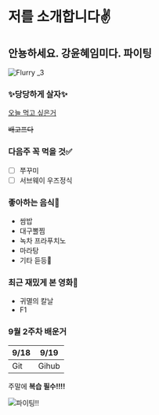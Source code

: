 # 저를 소개합니다✌️

## 안뇽하세요. 강윤혜임미다. 파이팅
![Flurry _3](https://github.com/user-attachments/assets/407ad2f7-47ed-48ef-bcf4-3f1b8ab7bad2)
### ✨당당하게 살자✨

[오늘 먹고 싶은거](https://www.yupdduk.com/)

~~배고프다~~

### 다음주 꼭 먹을 것✅
- [ ] 쭈꾸미
- [ ] 서브웨이 우즈정식

### 좋아하는 음식🥘
- 쌈밥
- 대구뽈찜
- 녹차 프라푸치노
- 마라탕
- 기타 듣등🎸
  
### 최근 재밌게 본 영화🍿
- 귀멸의 칼날
- F1

### 9월 2주차 배운거

| 9/18 | 9/19 |
|------|------|
|  Git | Gihub|

주말에 **복습 필수!!!!**

![파이팅!!](https://github.com/user-attachments/assets/3e67c3ac-71fd-4079-b2d0-ded8e7e808bd)

